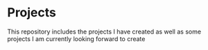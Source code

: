 # Projects
This repository includes the projects I have created as well as some projects I am currently looking forward to create
